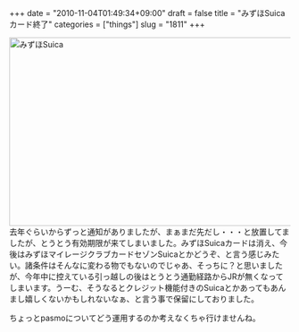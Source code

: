 +++
date = "2010-11-04T01:49:34+09:00"
draft = false
title = "みずほSuicaカード終了"
categories = ["things"]
slug = "1811"
+++

<a href="/images/2010/10/card.jpg"><img src="/images/2010/10/card.jpg" alt="みずほSuica" title="みずほSuicaカード" width="600" height="337" class="alignnone size-full wp-image-1812" /></a>
去年ぐらいからずっと通知がありましたが、まぁまだ先だし・・・と放置してましたが、とうとう有効期限が来てしまいました。みずほSuicaカードは消え、今後はみずほマイレージクラブカードセゾンSuicaとかどうぞ、と言う感じみたい。諸条件はそんなに変わる物でもないのでじゃあ、そっちに？と思いましたが、今年中に控えている引っ越しの後はとうとう通勤経路からJRが無くなってしまいます。うーむ、そうなるとクレジット機能付きのSuicaとかあってもあんまし嬉しくないかもしれないなぁ、と言う事で保留にしておりました。

ちょっとpasmoについてどう運用するのか考えなくちゃ行けませんね。
